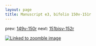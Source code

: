 ```yaml
---
layout: page
title: Manuscript e3, bifolio 150v-151r
---
```


prev: [149v-150r](../149v-150r/) next: [151bisv-152r](../151bisv-152r/)



[![Linked to zoomble image](http://www.homermultitext.org/iipsrv?IIIF=/project/homer/pyramidal/deepzoom/hmt/e3bifolio/v1/E3_150v_151r.tif/full/2000,/0/default.jpg)](http://www.homermultitext.org/ict2/?urn=urn:cite2:hmt:e3bifolio.v1:E3_150v_151r)

